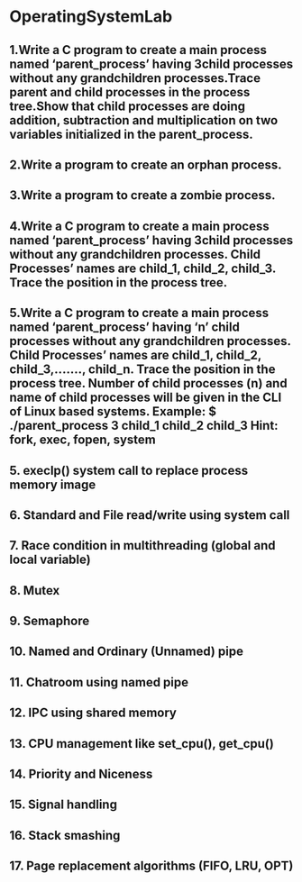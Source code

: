# OperatingSystemLab
## 1.Write a C program to create a main process named ‘parent_process’ having 3child processes without any grandchildren processes.Trace parent and child processes in the process tree.Show that child processes are doing addition, subtraction and multiplication on two variables initialized in the parent_process.

## 2.Write a program to create an orphan process.

## 3.Write a program to create a zombie process.

## 4.Write a C program to create a main process named ‘parent_process’ having 3child processes without any grandchildren processes. Child Processes’ names are child_1, child_2, child_3. Trace the position in the process tree.

## 5.Write a C program to create a main process named ‘parent_process’ having ‘n’ child processes without any grandchildren processes. Child Processes’ names are child_1, child_2, child_3,......., child_n. Trace the position in the process tree. Number of child processes (n) and name of child processes will be given in the CLI of Linux based systems. Example: $ ./parent_process 3 child_1 child_2 child_3 Hint: fork, exec, fopen, system

## 5. execlp() system call to replace process memory image

## 6. Standard and File read/write using system call

## 7. Race condition in multithreading (global and local variable)

## 8. Mutex

## 9. Semaphore

## 10. Named and Ordinary (Unnamed) pipe

## 11. Chatroom using named pipe

## 12. IPC using shared memory

## 13. CPU management like set_cpu(), get_cpu()

## 14. Priority and Niceness

## 15. Signal handling

## 16. Stack smashing

## 17. Page replacement algorithms (FIFO, LRU, OPT)

